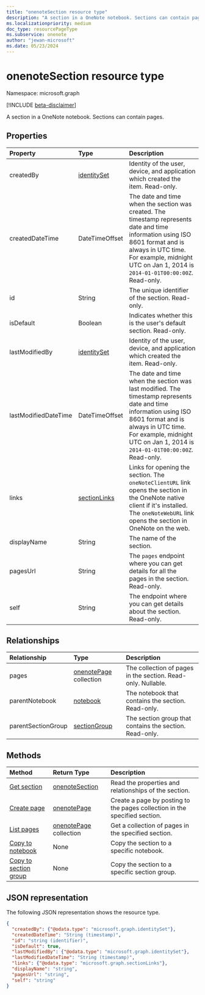 ```yaml
---
title: "onenoteSection resource type"
description: "A section in a OneNote notebook. Sections can contain pages."
ms.localizationpriority: medium
doc_type: resourcePageType
ms.subservice: onenote
author: "jewan-microsoft"
ms.date: 05/23/2024
---
```


# onenoteSection resource type

Namespace: microsoft.graph

[!INCLUDE [beta-disclaimer](../../includes/beta-disclaimer.md)]

A section in a OneNote notebook. Sections can contain pages.

## Properties
| Property	   | Type	|Description|
|:---------------|:--------|:----------|
|createdBy|[identitySet](identityset.md)|Identity of the user, device, and application which created the item. Read-only.|
|createdDateTime|DateTimeOffset|The date and time when the section was created. The timestamp represents date and time information using ISO 8601 format and is always in UTC time. For example, midnight UTC on Jan 1, 2014 is `2014-01-01T00:00:00Z`. Read-only.|
|id|String|The unique identifier of the section.  Read-only.|
|isDefault|Boolean|Indicates whether this is the user's default section. Read-only.|
|lastModifiedBy|[identitySet](identityset.md)|Identity of the user, device, and application which created the item. Read-only.|
|lastModifiedDateTime|DateTimeOffset|The date and time when the section was last modified. The timestamp represents date and time information using ISO 8601 format and is always in UTC time. For example, midnight UTC on Jan 1, 2014 is `2014-01-01T00:00:00Z`. Read-only.|
|links|[sectionLinks](sectionlinks.md)|Links for opening the section. The `oneNoteClientURL` link opens the section in the OneNote native client if it's installed. The `oneNoteWebURL` link opens the section in OneNote on the web.|
|displayName|String|The name of the section. |
|pagesUrl|String|The `pages` endpoint where you can get details for all the pages in the section. Read-only.|
|self|String|The endpoint where you can get details about the section. Read-only.|

## Relationships
| Relationship | Type	|Description|
|:---------------|:--------|:----------|
|pages|[onenotePage](onenotepage.md) collection|The collection of pages in the section.  Read-only. Nullable.|
|parentNotebook|[notebook](notebook.md)|The notebook that contains the section.  Read-only.|
|parentSectionGroup|[sectionGroup](sectiongroup.md)|The section group that contains the section.  Read-only.|

## Methods

| Method		   | Return Type	|Description|
|:---------------|:--------|:----------|
|[Get section](../api/section-get.md) | [onenoteSection](onenotesection.md) |Read the properties and relationships of the section.|
|[Create page](../api/section-post-pages.md) |[onenotePage](onenotepage.md)| Create a page by posting to the pages collection in the specified section.|
|[List pages](../api/section-list-pages.md) |[onenotePage](onenotepage.md) collection| Get a collection of pages in the specified section.|
|[Copy to notebook](../api/section-copytonotebook.md)|None|Copy the section to a specific notebook.|
|[Copy to section group](../api/section-copytosectiongroup.md)|None|Copy the section to a specific section group.|


## JSON representation

The following JSON representation shows the resource type.

<!-- {
  "blockType": "resource",
  "optionalProperties": [
    "pages",
    "parentNotebook",
    "parentSectionGroup"
  ],
  "keyProperty": "id",
  "baseType":"microsoft.graph.entity",
  "@odata.type": "microsoft.graph.onenoteSection"
}-->

```json
{
  "createdBy": {"@odata.type": "microsoft.graph.identitySet"},
  "createdDateTime": "String (timestamp)",
  "id": "string (identifier)",
  "isDefault": true,
  "lastModifiedBy": {"@odata.type": "microsoft.graph.identitySet"},
  "lastModifiedDateTime": "String (timestamp)",
  "links": {"@odata.type": "microsoft.graph.sectionLinks"},
  "displayName": "string",
  "pagesUrl": "string",
  "self": "string"
}

```

<!-- uuid: 8fcb5dbc-d5aa-4681-8e31-b001d5168d79
2015-10-25 14:57:30 UTC -->
<!--
{
  "type": "#page.annotation",
  "description": "onenoteSection resource",
  "keywords": "",
  "section": "documentation",
  "tocPath": "",
  "suppressions": []
}
-->


